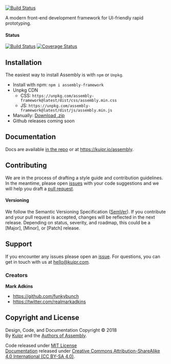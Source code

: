 [![Build Status](https://travis-ci.org/Kuipr/Assembly.svg?branch=master)](https://travis-ci.org/Kuipr/Assembly)

A modern front-end development framework for UI-friendly rapid prototyping.

#### Status
[![Build Status](https://travis-ci.org/Kuipr/assembly.svg?branch=master)](https://travis-ci.org/Kuipr/assembly)
[![Coverage Status](https://coveralls.io/repos/github/Kuipr/assembly/badge.svg?branch=master)](https://coveralls.io/github/Kuipr/assembly?branch=master)

## Installation
The easiest way to install Assembly is with `npm` or `Unpkg`.
- Install with npm: `npm i assembly-framework`
- Unpkg CDN
    - CSS: `https://unpkg.com/assembly-framework@latest/dist/css/assembly.min.css`
    - JS: `https://unpkg.com/assembly-framework@latest/dist/js/assembly.min.js`
- Manually: [Download .zip](https://github.com/Kuipr/assembly/archive/master.zip)
- Github releases coming soon

## Documentation
Docs are available [in the repo](./docs/index.md) or at <https://kuipr.io/assembly>.

## Contributing
We are in the process of drafting a style guide and contribution guidelines.  In the meantime, please open [issues](https://github.com/Kuipr/assembly/issues) with your code suggestions and we will help you draft a [pull request](https://github.com/Kuipr/assembly/pulls).

#### Versioning
We follow the Semantic Versioning Specification ([SemVer](https://semver.org/)).  If you contribute and your pull request is accepted, changes will be reflected in the next release.  Depending on status, severity, and roadmap, this could be a [Major], [Minor], or [Patch] release.

## Support
If you encounter any issues please open an [issue](https://github.com/Kuipr/assembly/issues).  For questions, you can get in touch with us at [hello@kuipr.com](mailto:hello@kuipr.com).

### Creators
**Mark Adkins**
- <https://github.com/funkybunch>
- <https://twitter.com/realmarkadkins>

## Copyright and License
Design, Code, and Documentation Copyright &copy; 2018<br/>
By [Kuipr](https://kuipr.com) and the [Authors of Assembly](https://github.com/kuipr/assembly/graphs/contributors).

Code released under [MIT License](https://github.com/Kuipr/assembly/blob/master/LICENSE)<br/>
[Documentation](./docs/index.md) released under [Creative Commons Attribution-ShareAlike 4.0 International (CC BY-SA 4.0)](https://github.com/Kuipr/assembly/blob/master/docs/LICENSE).
